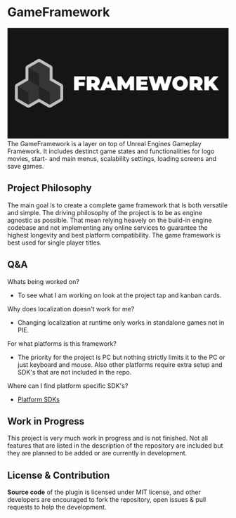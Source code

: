 # GameFramework
![GameFramework Logo](/Resources/ProjectDesign/Export/GameFramework_SocialPreview.png)
The GameFramework is a layer on top of Unreal Engines Gameplay Framework. It includes destinct game states and functionalities for logo movies, start- and main menus, scalability settings, loading screens and save games.
## Project Philosophy 
The main goal is to create a complete game framework that is both versatile and simple. The driving philosophy of the project is to be as engine agnostic as possible. That mean relying heavely on the build-in engine codebase and not implementing any online services to guarantee the highest longevity and best platform compatibility. The game framework is best used for single player titles.
## Q&A
Whats being worked on?
- To see what I am working on look at the project tap and kanban cards.

Why does localization doesn't work for me?
- Changing localization at runtime only works in standalone games not in PIE.

For what platforms is this framework?
- The priority for the project is PC but nothing strictly limits it to the PC or just keyboard and mouse. Also other platforms require extra setup and SDK's that are not included in the repo.

Where can I find platform specific SDK's?
- [Platform SDKs](/Resources/Documentation/PlatformInfo.md)
## Work in Progress
This project is very much work in progress and is not finished. Not all features that are listed in the description of the repository are included but they are planned to be added or are currently in development.
## License & Contribution
**Source code** of the plugin is licensed under MIT license, and other developers are encouraged to fork the repository, open issues & pull requests to help the development.
